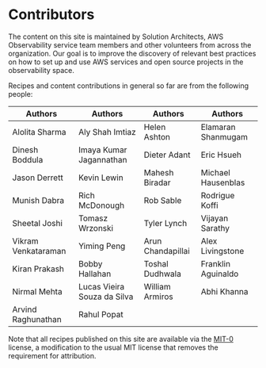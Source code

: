 # Contributors

The content on this site is maintained by Solution Architects, AWS Observability service team members and other volunteers from across the organization. Our goal is to improve the discovery of relevant best practices on how to set up and use AWS services and open source projects in the observability space.

Recipes and content contributions in general so far are from the following
people:

| Authors      | Authors                          | Authors               | Authors |
| ----------- | ------------------------------------ |--------------------|---------|
|   Alolita Sharma     |  Aly Shah Imtiaz|Helen Ashton | Elamaran Shanmugam |
 Dinesh Boddula | Imaya Kumar Jagannathan| Dieter Adant|  Eric Hsueh |
 |Jason Derrett|Kevin Lewin|Mahesh Biradar|Michael Hausenblas|
|Munish Dabra|Rich McDonough|Rob Sable|Rodrigue Koffi|
|Sheetal Joshi|Tomasz Wrzonski|Tyler Lynch|Vijayan Sarathy|
|Vikram Venkataraman|Yiming Peng|Arun Chandapillai| Alex Livingstone|
| Kiran Prakash| Bobby Hallahan| Toshal Dudhwala| Franklin Aguinaldo|
| Nirmal Mehta| Lucas Vieira Souza da Silva| William Armiros| Abhi Khanna|
| Arvind Raghunathan| Rahul Popat|


Note that all recipes published on this site are available via the
[MIT-0][mit0] license, a modification to the usual MIT license
that removes the requirement for attribution.

[mit0]: https://github.com/aws/mit-0
